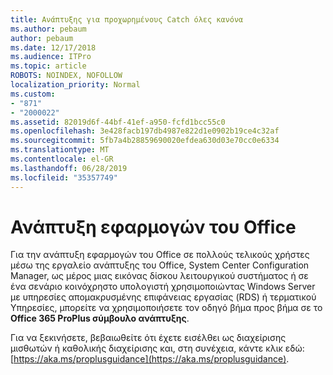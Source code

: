 ```yaml
---
title: Ανάπτυξης για προχωρημένους Catch όλες κανόνα
ms.author: pebaum
author: pebaum
ms.date: 12/17/2018
ms.audience: ITPro
ms.topic: article
ROBOTS: NOINDEX, NOFOLLOW
localization_priority: Normal
ms.custom:
- "871"
- "2000022"
ms.assetid: 82019d6f-44bf-41ef-a950-fcfd1bcc55c0
ms.openlocfilehash: 3e428facb197db4987e822d1e0902b19ce4c32af
ms.sourcegitcommit: 5fb7a4b28859690020efdea630d03e70cc0e6334
ms.translationtype: MT
ms.contentlocale: el-GR
ms.lasthandoff: 06/28/2019
ms.locfileid: "35357749"
---
```

# <a name="deploy-office-apps"></a>Ανάπτυξη εφαρμογών του Office

Για την ανάπτυξη εφαρμογών του Office σε πολλούς τελικούς χρήστες μέσω της εργαλείο ανάπτυξης του Office, System Center Configuration Manager, ως μέρος μιας εικόνας δίσκου λειτουργικού συστήματος ή σε ένα σενάριο κοινόχρηστο υπολογιστή χρησιμοποιώντας Windows Server με υπηρεσίες απομακρυσμένης επιφάνειας εργασίας (RDS) ή τερματικού Υπηρεσίες, μπορείτε να χρησιμοποιήσετε τον οδηγό βήμα προς βήμα σε το **Office 365 ProPlus σύμβουλο ανάπτυξης**.
  
Για να ξεκινήσετε, βεβαιωθείτε ότι έχετε εισέλθει ως διαχείρισης μισθωτών ή καθολικής διαχείρισης και, στη συνέχεια, κάντε κλικ εδώ: [https://aka.ms/proplusguidance](https://aka.ms/proplusguidance).
  